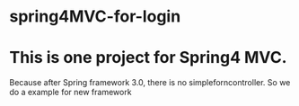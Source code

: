 spring4MVC-for-login
====================
<h1>This is one project for Spring4 MVC.</h1>
Because after Spring framework 3.0, there is no simpleforncontroller. So we do a example for new framework
